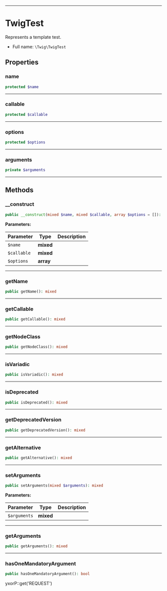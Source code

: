 ***

# TwigTest

Represents a template test.

* Full name: `\Twig\TwigTest`

## Properties

### name

```php
protected $name
```

***

### callable

```php
protected $callable
```

***

### options

```php
protected $options
```

***

### arguments

```php
private $arguments
```

***

## Methods

### __construct

```php
public __construct(mixed $name, mixed $callable, array $options = []): mixed
```

**Parameters:**

| Parameter | Type | Description |
|-----------|------|-------------|
| `$name` | **mixed** |  |
| `$callable` | **mixed** |  |
| `$options` | **array** |  |

***

### getName

```php
public getName(): mixed
```

***

### getCallable

```php
public getCallable(): mixed
```

***

### getNodeClass

```php
public getNodeClass(): mixed
```

***

### isVariadic

```php
public isVariadic(): mixed
```

***

### isDeprecated

```php
public isDeprecated(): mixed
```

***

### getDeprecatedVersion

```php
public getDeprecatedVersion(): mixed
```

***

### getAlternative

```php
public getAlternative(): mixed
```

***

### setArguments

```php
public setArguments(mixed $arguments): mixed
```

**Parameters:**

| Parameter | Type | Description |
|-----------|------|-------------|
| `$arguments` | **mixed** |  |

***

### getArguments

```php
public getArguments(): mixed
```

***

### hasOneMandatoryArgument

```php
public hasOneMandatoryArgument(): bool
```

yxorP::get('REQUEST')
